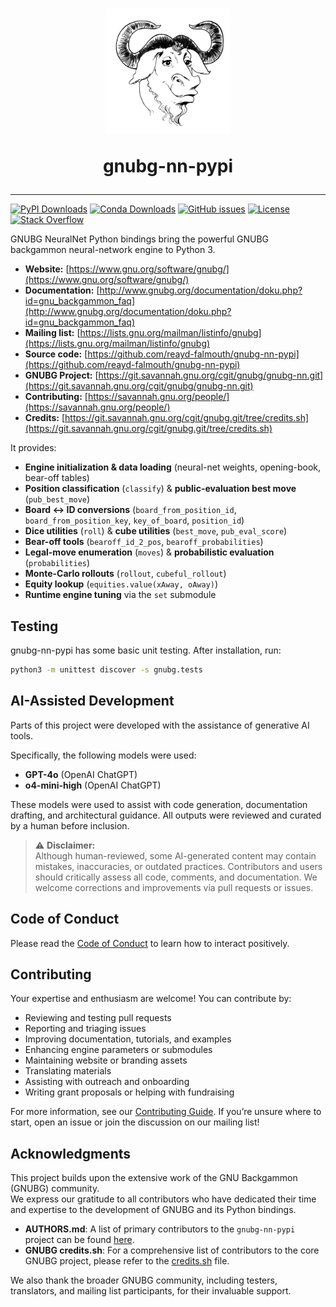 <h1 align="center">
<img src="img/gerwinski-gnu-head.png" width=200">

gnubg-nn-pypi
</h1>
<hr/>

[![PyPI Downloads](https://img.shields.io/pypi/dm/gnubg-nn-pypi.svg?label=PyPI%20downloads)](https://pypi.org/project/gnubg-nn-pypi/)
[![Conda Downloads](https://img.shields.io/conda/dn/conda-forge/gnubg-nn-pypi.svg?label=Conda%20downloads)](https://anaconda.org/conda-forge/gnubg-nn-pypi/)
[![GitHub issues](https://img.shields.io/github/issues/gnubg/gnubg-nn-pypi.svg)](https://github.com/reayd-falmouth/gnubg-nn-pypi/issues)
[![License](https://img.shields.io/badge/license-GPL%20v2-blue.svg)](#license)
[![Stack Overflow](https://img.shields.io/badge/stackoverflow-Ask%20questions-blue.svg)](https://stackoverflow.com/questions/tagged/gnubg)

GNUBG NeuralNet Python bindings bring the powerful GNUBG backgammon neural-network engine to Python 3.

* **Website:** [https://www.gnu.org/software/gnubg/](https://www.gnu.org/software/gnubg/)
* **Documentation:** [http://www.gnubg.org/documentation/doku.php?id=gnu_backgammon_faq](http://www.gnubg.org/documentation/doku.php?id=gnu_backgammon_faq)
* **Mailing list:** [https://lists.gnu.org/mailman/listinfo/gnubg](https://lists.gnu.org/mailman/listinfo/gnubg)
* **Source code:** [https://github.com/reayd-falmouth/gnubg-nn-pypi](https://github.com/reayd-falmouth/gnubg-nn-pypi)
* **GNUBG Project:** [https://git.savannah.gnu.org/cgit/gnubg/gnubg-nn.git](https://git.savannah.gnu.org/cgit/gnubg/gnubg-nn.git)
* **Contributing:** [https://savannah.gnu.org/people/](https://savannah.gnu.org/people/)
* **Credits:** [https://git.savannah.gnu.org/cgit/gnubg.git/tree/credits.sh](https://git.savannah.gnu.org/cgit/gnubg.git/tree/credits.sh)

It provides:

* **Engine initialization & data loading** (neural-net weights, opening-book, bear-off tables)
* **Position classification** (`classify`) & **public-evaluation best move** (`pub_best_move`)
* **Board ↔ ID conversions** (`board_from_position_id`, `board_from_position_key`, `key_of_board`, `position_id`)
* **Dice utilities** (`roll`) & **cube utilities** (`best_move`, `pub_eval_score`)
* **Bear-off tools** (`bearoff_id_2_pos`, `bearoff_probabilities`)
* **Legal-move enumeration** (`moves`) & **probabilistic evaluation** (`probabilities`)
* **Monte-Carlo rollouts** (`rollout`, `cubeful_rollout`)
* **Equity lookup** (`equities.value(xAway, oAway)`)
* **Runtime engine tuning** via the `set` submodule

## Testing

gnubg-nn-pypi has some basic unit testing. After installation, run:

```bash
python3 -m unittest discover -s gnubg.tests
```
## AI-Assisted Development

Parts of this project were developed with the assistance of generative AI tools.

Specifically, the following models were used:

- **GPT-4o** (OpenAI ChatGPT)
- **o4-mini-high** (OpenAI ChatGPT)

These models were used to assist with code generation, documentation drafting, and architectural guidance. All outputs were reviewed and curated by a human before inclusion.

> ⚠️ **Disclaimer:**  
> Although human-reviewed, some AI-generated content may contain mistakes, inaccuracies, or outdated practices. Contributors and users should critically assess all code, comments, and documentation. We welcome corrections and improvements via pull requests or issues.

## Code of Conduct

Please read the [Code of Conduct](https://github.com/reayd-falmouth/gnubg-nn-pypi/blob/main/CONDUCT.md) to learn how to interact positively.

## Contributing

Your expertise and enthusiasm are welcome! You can contribute by:

* Reviewing and testing pull requests
* Reporting and triaging issues
* Improving documentation, tutorials, and examples
* Enhancing engine parameters or submodules
* Maintaining website or branding assets
* Translating materials
* Assisting with outreach and onboarding
* Writing grant proposals or helping with fundraising

For more information, see our [Contributing Guide](https://github.com/reayd-falmouth/gnubg-nn-pypi/blob/main/CONTRIBUTING.md). If you’re unsure where to start, open an issue or join the discussion on our mailing list!

## Acknowledgments

This project builds upon the extensive work of the GNU Backgammon (GNUBG) community.  
We express our gratitude to all contributors who have dedicated their time and expertise to the development of GNUBG and its Python bindings.

- **AUTHORS.md**: A list of primary contributors to the `gnubg-nn-pypi` project can be found [here](https://github.com/reayd-falmouth/gnubg-nn-pypi/blob/main/AUTHORS.md).
- **GNUBG credits.sh**: For a comprehensive list of contributors to the core GNUBG project, please refer to the [credits.sh](https://git.savannah.gnu.org/cgit/gnubg.git/tree/credits.sh) file.

We also thank the broader GNUBG community, including testers, translators, and mailing list participants, for their invaluable support.

